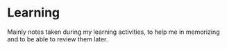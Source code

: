 # Learning
Mainly notes taken during my learning activities, to help me in memorizing and to be able to review them later.
